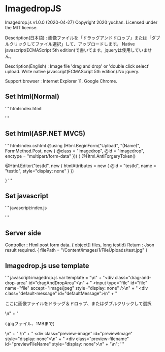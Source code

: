 # ImagedropJS
Imagedrop.js  v1.0.0 (2020-04-27)
Copyright 2020 yuchan.
Licensed under the MIT license.

Description(日本語) : 画像ファイルを「ドラッグアンドドロップ」または「ダブルクリックしてファイル選択」して、アップロードします。
                     Native javascript(ECMAScript 5th edition)で書いてます。jqueryは使用していません。

Description(English) : Image file 'drag and drop' or 'double click select' upload. Write native javascript(ECMAScript 5th edition).No jquery. 

Support browser : Internet Explorer 11, Google Chrome.

## Set html(Normal)
''' html:index.html
<form action="/(Name)/Upload", class="imagedrop", id="imagedrop", enctype="multipart/form-data" />
     <!-- Only when needed → --><input type="number", id="testId", name="testId", style="display: none" />
</form>
'''

## Set html(ASP.NET MVC5)
''' html:index.cshtml
@using (Html.BeginForm("Upload", "(Name)", FormMethod.Post, new { @class = "imagedrop", @id = "imagedrop", enctype = "multipart/form-data" })) {
   @Html.AntiForgeryToken()        
   <!-- Only when needed → -->@Html.Editor("testId", new { htmlAttributes = new { @id = "testId", name = "testId", style="display: none" } })     
   }
'''

## Set javascript
''' javascript:index.js
<script>
    var imagedrop = new Imagedrop();
    var filePath = "/Content/images/1/test.jpg"
    imagedrop.setImage(filePath);
</script>
'''

## Server side
Controller : Html post form data. { object[] files, long testId}
Return : Json result required. { filePath = "/Content/images/1/FileUploads/test.jpg" }

## Imagedrop.js use template
''' javascript:imagedrop.js
var template = "\n" +
    "<div class=\"drag-and-drop-area\" id=\"dragAndDropArea\">\n" +
    "    <input type=\"file\" id=\"file\" name=\"file\" accept=\"image/jpeg\" style=\"display: none\" />\n" +
    "    <div class=\"default-message\" id=\"defaultMessage\">\n" +
    "        <p>ここに画像ファイルをドラッグ＆ドロップ、またはダブルクリックして選択</p>\n" +
    "        <p>(.jpgファイル、1MBまで)</p>\n" +
    "    </div>\n" +
    "    <div class=\"preview-image\" id=\"previewImage\" style=\"display: none\"></div>\n" +
    "    <div class=\"preview-filename\" id=\"previewFileName\" style=\"display: none\"></div>\n" +
    "</div>\n";
'''
